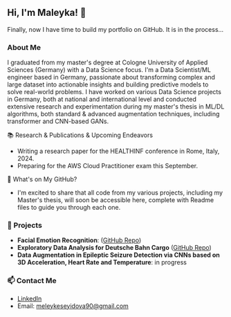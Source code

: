 ## Hi, I'm  Maleyka! 👋

Finally, now I have time to build my portfolio on GitHub. It is in the process...

### About Me
I graduated from my master's degree at Cologne University of Applied Sciences (Germany) with a Data Science
focus. 
I'm a Data Scientist/ML engineer based in Germany, passionate about transforming complex and large dataset
into actionable insights and building predictive models to solve real-world problems.
I have worked on various Data Science projects in Germany, both at national and international
level and conducted extensive research and experimentation during my master's thesis in ML/DL 
algorithms, both standard & advanced augmentation techniques,  including transformer and CNN-based GANs.

📚 Research & Publications & Upcoming Endeavors

- Writing a research paper for the HEALTHINF conference in Rome, Italy, 2024.
- Preparing for the AWS Cloud Practitioner exam this September.

🔗 What's on My GitHub?
- I'm excited to share that all code from my various projects, including my Master's thesis, will soon be accessible here,
complete with Readme files to guide you through each one.

### 🌱 Projects
- **Facial Emotion Recognition**: ([GitHub Repo](https://github.com/Maleyka-gh/Facial_Emotion_Recognition))
- **Exploratory Data Analysis for Deutsche Bahn Cargo** ([GitHub Repo](https://github.com/Maleyka-gh/DB_Regio_EDA))
- **Data Augmentation in Epileptic Seizure Detection via CNNs based on 3D Acceleration, Heart Rate and Temperature**: in progress

### 📫 Contact Me
- [LinkedIn](https://www.linkedin.com/in/maleyka-s-0b2363227)
- Email: meleykeseyidova90@gmail.com


